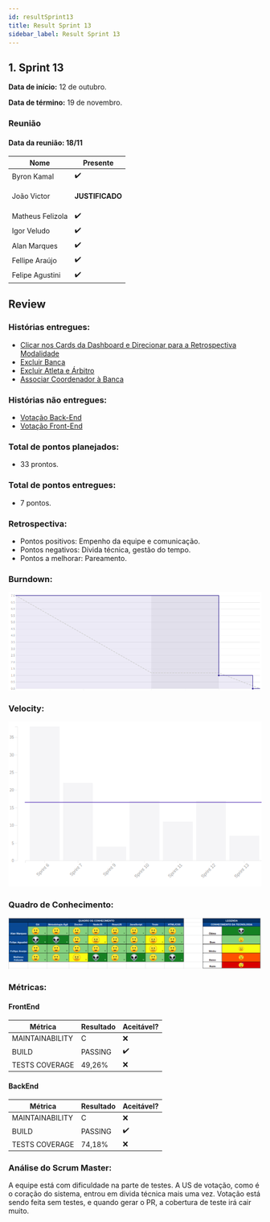```yaml
---
id: resultSprint13
title: Result Sprint 13
sidebar_label: Result Sprint 13
---
```


## 1. Sprint 13


**Data de início:** 12 de outubro.

**Data de término:** 19 de novembro.

### Reunião
#### Data da reunião: 18/11

|Nome|Presente|
|----|----|
|Byron Kamal|:heavy_check_mark:|
|João Victor|<p><strong>JUSTIFICADO</strong></p>|
|Matheus Felizola|:heavy_check_mark:|
|Igor Veludo|:heavy_check_mark:|
|Alan Marques|:heavy_check_mark:|
|Fellipe Araújo|:heavy_check_mark:|
|Felipe Agustini|:heavy_check_mark:|


## Review
### Histórias entregues:
- [Clicar nos Cards da Dashboard e Direcionar para a Retrospectiva Modalidade](https://github.com/fga-eps-mds/2019.2-Gymnasteg-Wiki/issues/125)
- [Excluir Banca](https://github.com/fga-eps-mds/2019.2-Gymnasteg-Wiki/issues/126)
- [Excluir Atleta e Árbitro](https://github.com/fga-eps-mds/2019.2-Gymnasteg-Wiki/issues/128)
- [Associar Coordenador à Banca](https://github.com/fga-eps-mds/2019.2-Gymnasteg-Wiki/issues/127)

### Histórias não entregues:
- [Votação Back-End](https://github.com/fga-eps-mds/2019.2-Gymnasteg-Wiki/issues/53)
- [Votação Front-End](https://github.com/fga-eps-mds/2019.2-Gymnasteg-Wiki/issues/52)

### Total de pontos planejados:
- 33 prontos.

### Total de pontos entregues:
- 7 pontos.

### Retrospectiva:
- Pontos positivos: Empenho da equipe e comunicação.
- Pontos negativos: Dívida técnica, gestão do tempo.
- Pontos a melhorar: Pareamento.

### Burndown:
![Burndown](./assets/burndown/burndown_sprint13.png)

### Velocity:
![Velocity](./assets/velocity/velocity_sprint13.png)

### Quadro de Conhecimento:
![Quadro de Conhecimento](./assets/quadro_conhecimento/quadro_conhecimento_sprint13.png)

### Métricas:
#### FrontEnd
|Métrica|Resultado|Aceitável?|
|----|----|----|
|MAINTAINABILITY|C|:x:|
|BUILD|PASSING|:heavy_check_mark:|
|TESTS COVERAGE|49,26%|:x:|

#### BackEnd
|Métrica|Resultado|Aceitável?|
|----|----|----|
|MAINTAINABILITY|C|:x:|
|BUILD|PASSING|:heavy_check_mark:|
|TESTS COVERAGE|74,18%|:x:|

### Análise do Scrum Master:
A equipe está com dificuldade na parte de testes. A US de votação, como é o coração do sistema, entrou em divida técnica mais uma vez. Votação está sendo feita sem testes, e quando gerar o PR, a cobertura de teste irá cair muito.

